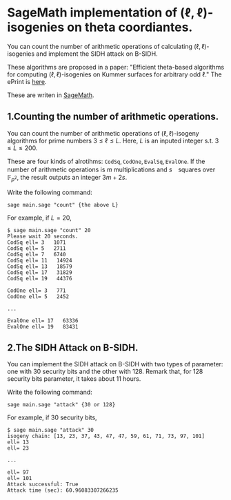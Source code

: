 
# SageMath implementation of $(\ell,\ell)$-isogenies on theta coordiantes.

You can count the number of arithmetic operations of calculating $(\ell,\ell)$-isogenies and implement the SIDH attack on B-SIDH.

These algorithms are proposed in a paper: "Efficient theta-based algorithms 
for computing $(\ell, \ell)$-isogenies 
on Kummer surfaces for arbitrary odd $\ell$." The ePrint is [here](https://eprint.iacr.org/2024/1519).

These are writen in [SageMath](https://www.sagemath.org).

## 1.Counting the number of arithmetic operations.

You can count the number of arithmetic operations of $(\ell,\ell)$-isogeny algorithms for prime numbers $3\le \ell\le L$. Here, $L$ is an inputed integer s.t. $3\le L\le 200$.

These are four kinds of alrotihms: $\mathtt{CodSq}, \mathtt{CodOne}, \mathtt{EvalSq}, \mathtt{EvalOne}$. If the  number of arithmetic operations is $m$ multiplications and $s$　squares over $\mathbb{F}_{p^2}$, the result outputs an integer $3m+2s$.
 

Write the following command:

```
sage main.sage "count" {the above L}
```

For example, if $L=20$, 

```
$ sage main.sage "count" 20
Please wait 20 seconds.
CodSq ell= 3   1071
CodSq ell= 5   2711
CodSq ell= 7   6740
CodSq ell= 11   14924
CodSq ell= 13   18579
CodSq ell= 17   31829
CodSq ell= 19   44376

CodOne ell= 3   771
CodOne ell= 5   2452

...

EvalOne ell= 17   63336
EvalOne ell= 19   83431
```

## 2.The SIDH Attack on B-SIDH.

You can implement the SIDH attack on B-SIDH with two types of parameter: one with 30 security bits and the other with 128.
Remark that, for 128 security bits parameter, it takes about 11 hours.

Write the following command:
```
sage main.sage "attack" {30 or 128}
```

For example, if 30 security bits, 
```
$ sage main.sage "attack" 30
isogeny chain: [13, 23, 37, 43, 47, 47, 59, 61, 71, 73, 97, 101]
ell= 13
ell= 23

...

ell= 97
ell= 101
Attack successful: True
Attack time (sec): 60.96083307266235
```




